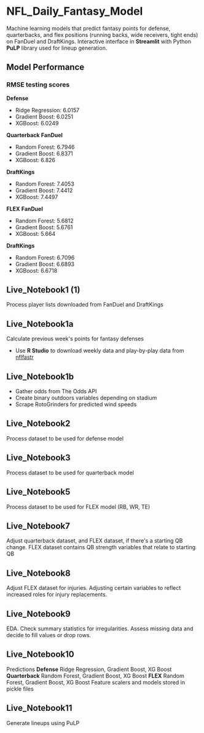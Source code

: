 # NFL_Daily_Fantasy_Model
Machine learning models that predict fantasy points for defense, quarterbacks, and flex positions (running backs, wide receivers, tight ends) on FanDuel and DraftKings. Interactive interface in **Streamlit** with Python **PuLP** library used for lineup generation.

## Model Performance
### RMSE testing scores
**Defense**
- Ridge Regression: 6.0157
- Gradient Boost: 6.0251
- XGBoost: 6.0249

**Quarterback**
**FanDuel**
- Random Forest: 6.7946
- Gradient Boost: 6.8371
- XGBoost: 6.826

**DraftKings**
- Random Forest: 7.4053
- Gradient Boost: 7.4412
- XGBoost: 7.4497

**FLEX**
**FanDuel**
- Random Forest: 5.6812
- Gradient Boost: 5.6761
- XGBoost: 5.664

**DraftKings**
- Random Forest: 6.7096
- Gradient Boost: 6.6893
- XGBoost: 6.6718

## Live_Notebook1 (1)
Process player lists downloaded from FanDuel and DraftKings

## Live_Notebook1a
Calculate previous week's points for fantasy defenses
- Use **R Studio** to download weekly data and play-by-play data from [nflfastr](https://www.nflfastr.com/articles/beginners_guide.html)

## Live_Notebook1b
- Gather odds from The Odds API
- Create binary outdoors variables depending on stadium
- Scrape RotoGrinders for predicted wind speeds

## Live_Notebook2
Process dataset to be used for defense model

## Live_Notebook3
Process dataset to be used for quarterback model

## Live_Notebook5
Process dataset to be used for FLEX model (RB, WR, TE)

## Live_Notebook7
Adjust quarterback dataset, and FLEX dataset, if there's a starting QB change. FLEX dataset contains QB strength variables that relate to starting QB

## Live_Notebook8
Adjust FLEX dataset for injuries. Adjusting certain variables to reflect increased roles for injury replacements.

## Live_Notebook9
EDA. Check summary statistics for irregularities. Assess missing data and decide to fill values or drop rows.

## Live_Notebook10
Predictions
**Defense** Ridge Regression, Gradient Boost, XG Boost
**Quarterback** Random Forest, Gradient Boost, XG Boost
**FLEX** Random Forest, Gradient Boost, XG Boost
Feature scalers and models stored in pickle files

## Live_Notebook11
Generate lineups using PuLP
